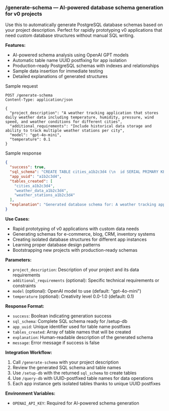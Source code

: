 ### /generate-schema — AI-powered database schema generation for v0 projects

Use this to automatically generate PostgreSQL database schemas based on your project description. Perfect for rapidly prototyping v0 applications that need custom database structures without manual SQL writing.

**Features:**
- AI-powered schema analysis using OpenAI GPT models
- Automatic table name UUID postfixing for app isolation
- Production-ready PostgreSQL schemas with indexes and relationships
- Sample data insertion for immediate testing
- Detailed explanations of generated structures

Sample request
```http
POST /generate-schema
Content-Type: application/json

{
  "project_description": "A weather tracking application that stores daily weather data including temperature, humidity, pressure, wind speed, and weather conditions for different cities",
  "additional_requirements": "Include historical data storage and ability to track multiple weather stations per city",
  "model": "gpt-4o-mini",
  "temperature": 0.1
}
```

Sample response
```json
{
  "success": true,
  "sql_schema": "CREATE TABLE cities_a1b2c3d4 (\n  id SERIAL PRIMARY KEY,\n  name VARCHAR(255) NOT NULL,\n  country VARCHAR(100) NOT NULL,\n  latitude DECIMAL(10,8),\n  longitude DECIMAL(11,8),\n  created_at TIMESTAMP DEFAULT CURRENT_TIMESTAMP\n);\n\nCREATE TABLE weather_data_a1b2c3d4 (\n  id SERIAL PRIMARY KEY,\n  city_id INTEGER REFERENCES cities_a1b2c3d4(id),\n  temperature DECIMAL(5,2),\n  humidity INTEGER,\n  pressure DECIMAL(7,2),\n  wind_speed DECIMAL(5,2),\n  conditions VARCHAR(100),\n  recorded_at TIMESTAMP DEFAULT CURRENT_TIMESTAMP,\n  created_at TIMESTAMP DEFAULT CURRENT_TIMESTAMP\n);\n\nCREATE INDEX idx_weather_data_a1b2c3d4_city_date ON weather_data_a1b2c3d4(city_id, recorded_at);",
  "app_uuid": "a1b2c3d4",
  "tables_created": [
    "cities_a1b2c3d4",
    "weather_data_a1b2c3d4",
    "weather_stations_a1b2c3d4"
  ],
  "explanation": "Generated database schema for: A weather tracking application...\n\nApp UUID: a1b2c3d4\n\nCreated 3 tables:\n- cities_a1b2c3d4 (stores cities data)\n- weather_data_a1b2c3d4 (stores weather_data data)\n- weather_stations_a1b2c3d4 (stores weather_stations data)"
}
```

**Use Cases:**
- Rapid prototyping of v0 applications with custom data needs
- Generating schemas for e-commerce, blog, CRM, inventory systems
- Creating isolated database structures for different app instances  
- Learning proper database design patterns
- Bootstrapping new projects with production-ready schemas

**Parameters:**
- `project_description`: Description of your project and its data requirements
- `additional_requirements` (optional): Specific technical requirements or constraints
- `model` (optional): OpenAI model to use (default: "gpt-4o-mini")
- `temperature` (optional): Creativity level 0.0-1.0 (default: 0.1)

**Response Format:**
- `success`: Boolean indicating generation success
- `sql_schema`: Complete SQL schema ready for /setup-db
- `app_uuid`: Unique identifier used for table name postfixes  
- `tables_created`: Array of table names that will be created
- `explanation`: Human-readable description of the generated schema
- `message`: Error message if success is false

**Integration Workflow:**
1. Call `/generate-schema` with your project description
2. Review the generated SQL schema and table names
3. Use `/setup-db` with the returned `sql_schema` to create tables
4. Use `/query-db` with UUID-postfixed table names for data operations
5. Each app instance gets isolated tables thanks to unique UUID postfixes

**Environment Variables:**
- `OPENAI_API_KEY`: Required for AI-powered schema generation
